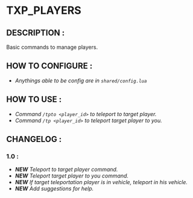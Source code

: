 # **TXP_PLAYERS**

## **DESCRIPTION :**
Basic commands to manage players.

## **HOW TO CONFIGURE :**
- *Anythings able to be config are in `shared/config.lua`*

## **HOW TO USE :**
- *Command `/tpto <player_id>` to teleport to target player.*
- *Command `/tp <player_id>` to teleport target player to you.*

## **CHANGELOG :**

### **1.0 :**
- ***NEW** Teleport to target player command.*
- ***NEW** Teleport target player to you command.*
- ***NEW** If target teleportation player is in vehicle, teleport in his vehicle.*
- ***NEW** Add suggestions for help.*
